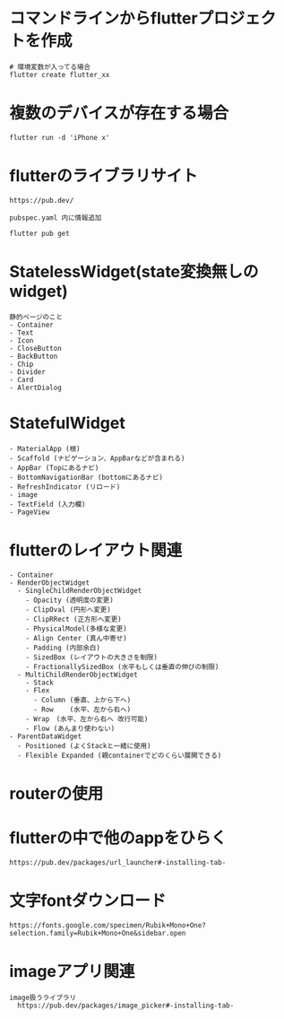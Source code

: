 # コマンドラインからflutterプロジェクトを作成
```
# 環境変数が入ってる場合
flutter create flutter_xx
```

# 複数のデバイスが存在する場合
```
flutter run -d 'iPhone x'
```

# flutterのライブラリサイト

```
https://pub.dev/

pubspec.yaml 内に情報追加

flutter pub get
```

# StatelessWidget(state変換無しのwidget)
```
静的ページのこと
- Container
- Text
- Icon
- CloseButton
- BackButton
- Chip
- Divider
- Card
- AlertDialog
```

# StatefulWidget
```
- MaterialApp (根)
- Scaffold (ナビゲーション、AppBarなどが含まれる)
- AppBar (Topにあるナビ)
- BottomNavigationBar (bottomにあるナビ)
- RefreshIndicator (リロード)
- image
- TextField (入力欄)
- PageView
```

# flutterのレイアウト関連
```
- Container
- RenderObjectWidget
  - SingleChildRenderObjectWidget
    - Opacity (透明度の変更)
    - ClipOval (円形へ変更)
    - ClipRRect (正方形へ変更)
    - PhysicalModel(多様な変更)
    - Align Center (真ん中寄せ)
    - Padding (内部余白)
    - SizedBox (レイアウトの大きさを制限)
    - FractionallySizedBox (水平もしくは垂直の伸びの制限)
  - MultiChildRenderObjectWidget
    - Stack
    - Flex
      - Column (垂直、上から下へ)
      - Row    (水平、左から右へ)
    - Wrap　(水平、左から右へ 改行可能)
    - Flow (あんまり使わない)
- ParentDataWidget
  - Positioned (よくStackと一緒に使用)
  - Flexible Expanded (親containerでどのくらい展開できる)
```

# routerの使用

# flutterの中で他のappをひらく
```
https://pub.dev/packages/url_launcher#-installing-tab-
```

# 文字fontダウンロード
```
https://fonts.google.com/specimen/Rubik+Mono+One?selection.family=Rubik+Mono+One&sidebar.open
```

# imageアプリ関連
```
image扱うライブラリ
  https://pub.dev/packages/image_picker#-installing-tab-
```
